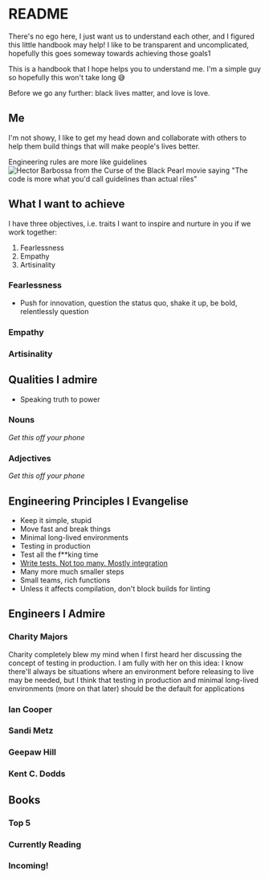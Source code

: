 # README

There's no ego here, I just want us to understand each other, and I figured this little handbook may help! I like to be transparent and uncomplicated, hopefully this goes someway towards achieving those goals1

This is a handbook that I hope helps you to understand me. I'm a simple guy so hopefully this won't take long :sweat_smile:

Before we go any further: black lives matter, and love is love.

## Me

I'm not showy, I like to get my head down and collaborate with others to help them build things that will make people's lives better.

Engineering rules are more like guidelines ![Hector Barbossa from the Curse of the Black Pearl movie saying "The code is more what you'd call guidelines than actual riles"](https://c.tenor.com/aeV80XD4CSgAAAAd/guidlines-pirates-of-the-caribbean.gif)

## What I want to achieve

I have three objectives, i.e. traits I want to inspire and nurture in you if we work together:

1. Fearlessness
1. Empathy
1. Artisinality

### Fearlessness

- Push for innovation, question the status quo, shake it up, be bold, relentlessly question

### Empathy



### Artisinality



## Qualities I admire

- Speaking truth to power

### Nouns

_Get this off your phone_

### Adjectives

_Get this off your phone_ 

## Engineering Principles I Evangelise

- Keep it simple, stupid
- Move fast and break things
- Minimal long-lived environments
- Testing in production
- Test all the f\*\*king time
- [Write tests. Not too many. Mostly integration](https://kentcdodds.com/blog/write-tests)
- Many more much smaller steps
- Small teams, rich functions
- Unless it affects compilation, don't block builds for linting

## Engineers I Admire

### Charity Majors

Charity completely blew my mind when I first heard her discussing the concept of testing in production. I am fully with her on this idea: I know there'll always be situations where an environment before releasing to live may be needed, but I think that testing in production and minimal long-lived environments (more on that later) should be the default for applications

### Ian Cooper

### Sandi Metz

### Geepaw Hill 

### Kent C. Dodds

## Books

### Top 5

### Currently Reading

### Incoming!

